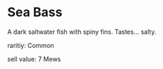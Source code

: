 # Sea Bass

A dark saltwater fish with spiny fins. Tastes... salty.

raritiy: Common

sell value: 7 Mews